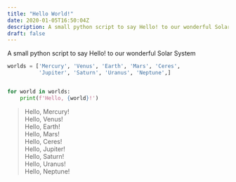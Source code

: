 ```yaml
---
title: "Hello World!"
date: 2020-01-05T16:50:04Z
description: A small python script to say Hello! to our wonderful Solar System
draft: false
---
```


A small python script to say Hello! to our wonderful Solar System

```python
worlds = ['Mercury', 'Venus', 'Earth', 'Mars', 'Ceres',
          'Jupiter', 'Saturn', 'Uranus', 'Neptune',]


for world in worlds:
    print(f'Hello, {world}!')
```

> Hello, Mercury!  
> Hello, Venus!  
> Hello, Earth!  
> Hello, Mars!  
> Hello, Ceres!  
> Hello, Jupiter!  
> Hello, Saturn!  
> Hello, Uranus!  
> Hello, Neptune!

